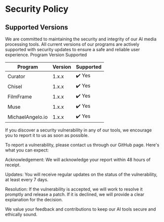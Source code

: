 # Security Policy

## Supported Versions

We are committed to maintaining the security and integrity of our AI media processing tools. All current versions of our programs are actively supported with security updates to ensure a safe and reliable user experience.
Program	Version	Supported

| Program         | Version | Supported          |
| --------------- | ------- | ------------------ |
| Curator         | 1.x.x   | ✔️ Yes              |
| Chisel          | 1.x.x   | ✔️ Yes              |
| FilmFrame       | 1.x.x   | ✔️ Yes              |
| Muse            | 1.x.x   | ✔️ Yes              |
| MichaelAngelo.io| 1.x.x   | ✔️ Yes              |


If you discover a security vulnerability in any of our tools, we encourage you to report it to us as soon as possible.

To report a vulnerability, please contact us through our GitHub page. Here's what you can expect:

Acknowledgement: We will acknowledge your report within 48 hours of receipt.

Updates: You will receive regular updates on the status of the vulnerability, at least every 7 days.

Resolution: If the vulnerability is accepted, we will work to resolve it promptly and release a patch. If it is declined, we will provide a clear explanation for the decision.


We value your feedback and contributions to keep our AI tools secure and ethically sound.
